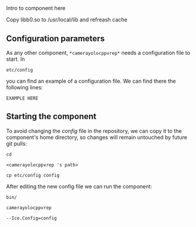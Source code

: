 ```
```
#
``` camerayolocppvrep
```
Intro to component here

Copy libb0.so to /usr/local/lib and refreash cache

## Configuration parameters
As any other component,
``` *camerayolocppvrep* ```
needs a configuration file to start. In

    etc/config

you can find an example of a configuration file. We can find there the following lines:

    EXAMPLE HERE


## Starting the component
To avoid changing the *config* file in the repository, we can copy it to the component's home directory, so changes will remain untouched by future git pulls:

    cd

``` <camerayolocppvrep 's path> ```

    cp etc/config config

After editing the new config file we can run the component:

    bin/

```camerayolocppvrep ```

    --Ice.Config=config
